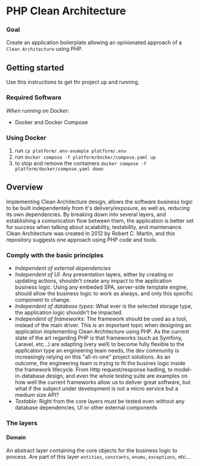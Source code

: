 # PHP Clean Architecture

### Goal
Create an application boilerplate allowing an opinionated approach of a `Clean Architecture` using PHP.

## Getting started

Use this instructions to get thr project up and running.

### Required Software

*When running on Docker*:
- Docker and Docker Compose

### Using Docker

1. run `cp platform/.env-example platform/.env` 
2. run `docker compose -f platform/docker/compose.yaml up`
3. to stop and remove the containers `docker compose -f platform/docker/compose.yaml down`

## Overview

Implementing Clean Architecture design, allows the software business logic to be built independentely from it's delivery/exposure, as well as, reducing its own dependencies. By breaking down into several layers, and establishing a comunication flow between them, the application is better set for success when talking about scalability, testability, and maintenance. Clean Architecture was created in 2012 by Robert C. Martin, and this repository suggests one approach using PHP code and tools.

### Comply with the basic principles

- *Independent of external dependencies*
- *Independent of UI*: Any presentation layers, either by creating or updating actions, shouldn't create any impact to the application business logic. Using any embeded SPA, server-side template engine, should allow the business logic to work as always, and only this specific component to change.
- *Independent of database types*: What ever is the selected storage type, the application logic shouldn't be impacted.
- *Independent of frameworks*: The framework should be used as a tool, instead of the main driver. 
This is an important topic when designing an application implementing Clean Architecture using PHP. As the current state of the art regarding PHP is that frameworks (such as Symfony, Laravel, etc...) are adapting (very well) to become fully flexible to the application type an engineering team needs, the dev community is increasingly relying on this "all-in-one" project solutions. As an outcome, the engineering team is trying to fit the busines logic inside the framework lifecycle.
From Http request/response hadling, to model-in-database design, and even the whole testing suite are examples on how well the current frameworks allow us to deliver great software, but what if the subject under development is not a micro service but a medium size API?
- *Testable*: Right from the core layers must be tested even without any database dependencies, UI or other external components

### The layers

#### Domain
An abstract layer containing the core objects for the business logic to process. Are part of this layer `entities`, `constants`, `enums`, `exceptions`, etc...
